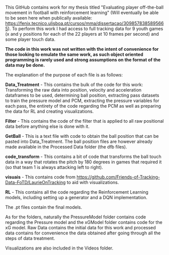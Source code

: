 This GitHub contains work for my thesis titled "Evaluating player off-the-ball movement in football with reinforcement learning" (Will eventually be able to be seen here when publically available: https://fenix.tecnico.ulisboa.pt/cursos/mma/dissertacao/3098578385895665). To perform this work I had access to full tracking data for 9 youth games (x and y positions for each of the 22 players at 10 frames per second) and some player touch data. 

**The code in this work was not written with the intent of convenience for those looking to emulate the same work, as such object oriented programming is rarely used and strong assumptions on the format of the data may be done.**

The explanation of the purpose of each file is as follows:

**Data_Treatment** - This contains the bulk of the code for this work: Transforming the raw data into position, velocity and acceleration dataframes to be used, determining ball position, extracting pass datasets to train the pressure model and PCM, extracting the pressure variables for each pass, the entirety of the code regarding the PCM as well as preparing the data for RL and creating visualizations.

**Filter** - This contains the code of the filter that is applied to all raw positional data before anything else is done with it.

**GetBall** - This is a text file with code to obtain the ball position that can be pasted into Data_Treatment. The ball position files are however already made available in the Processed Data folder (the dfb files).

**code_transform** - This contains a bit of code that transforms the ball touch data in a way that rotates the pitch by 180 degrees in games that required it (so that team 1 is always attacking left to right).

**visuais** - This contains code from https://github.com/Friends-of-Tracking-Data-FoTD/LaurieOnTracking to aid with visualizations.

**RL** - This contains all the code regarding the Reinforcement Learning models, including setting up a generator and a DQN implementation.

The .pt files contain the final models.

As for the folders, naturally the PressureModel folder contains code regarding the Pressure model and the xGModel folder contains code for the xG model. Raw Data contains the initial data for this work and processed data contains for convenience the data obtained after going through all the steps of data treatment.

Visualizations are also included in the Videos folder.
